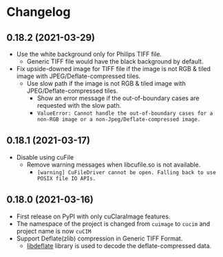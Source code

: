 
# Changelog

## 0.18.2 (2021-03-29)

- Use the white background only for Philips TIFF file.
  - Generic TIFF file would have the black background by default.
- Fix upside-downed image for TIFF file if the image is not RGB & tiled image with JPEG/Deflate-compressed tiles.
  - Use slow path if the image is not RGB & tiled image with JPEG/Deflate-compressed tiles.
    - Show an error message if the out-of-boundary cases are requested with the slow path.
    - `ValueError: Cannot handle the out-of-boundary cases for a non-RGB image or a non-Jpeg/Deflate-compressed image.`

## 0.18.1 (2021-03-17)

- Disable using cuFile
  - Remove warning messages when libcufile.so is not available.
    - `[warning] CuFileDriver cannot be open. Falling back to use POSIX file IO APIs.`

## 0.18.0 (2021-03-16)

- First release on PyPI with only cuClaraImage features.
- The namespace of the project is changed from `cuimage` to `cucim` and project name is now `cuCIM`
- Support Deflate(zlib) compression in Generic TIFF Format.
  - [libdeflate](https://github.com/ebiggers/libdeflate) library is used to decode the deflate-compressed data.
